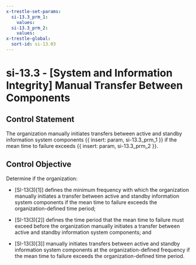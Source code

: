 ```yaml
---
x-trestle-set-params:
  si-13.3_prm_1:
    values:
  si-13.3_prm_2:
    values:
x-trestle-global:
  sort-id: si-13.03
---
```


# si-13.3 - \[System and Information Integrity\] Manual Transfer Between Components

## Control Statement

The organization manually initiates transfers between active and standby information system components {{ insert: param, si-13.3_prm_1 }} if the mean time to failure exceeds {{ insert: param, si-13.3_prm_2 }}.

## Control Objective

Determine if the organization:

- \[SI-13(3)[1]\] defines the minimum frequency with which the organization manually initiates a transfer between active and standby information system components if the mean time to failure exceeds the organization-defined time period;

- \[SI-13(3)[2]\] defines the time period that the mean time to failure must exceed before the organization manually initiates a transfer between active and standby information system components; and

- \[SI-13(3)[3]\] manually initiates transfers between active and standby information system components at the organization-defined frequency if the mean time to failure exceeds the organization-defined time period.
